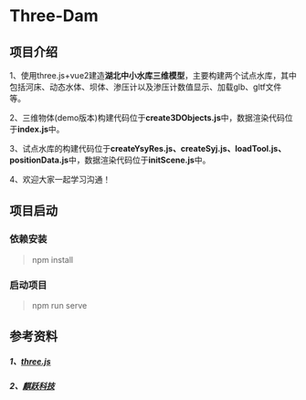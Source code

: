 # Three-Dam

## 项目介绍

 1、使用three.js+vue2建造**湖北中小水库三维模型**，主要构建两个试点水库，其中包括河床、动态水体、坝体、渗压计以及渗压计数值显示、加载glb、gltf文件等。   

 2、三维物体(demo版本)构建代码位于**create3DObjects.js**中，数据渲染代码位于**index.js**中。

 3、试点水库的构建代码位于**createYsyRes.js、createSyj.js、loadTool.js、positionData.js**中，数据渲染代码位于**initScene.js**中。

 4、欢迎大家一起学习沟通！

## 项目启动

### 依赖安装

> npm install

### 启动项目

> npm run serve

## 参考资料

##### 1、[three.js](https://threejs.org/)

##### 2、[麒跃科技](https://www.three3d.cn/)
